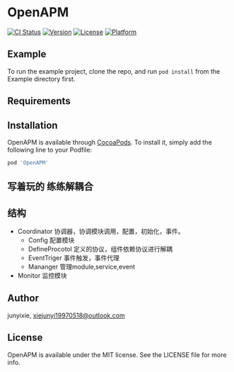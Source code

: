 # OpenAPM

[![CI Status](https://img.shields.io/travis/junyixie/OpenAPM.svg?style=flat)](https://travis-ci.org/junyixie/OpenAPM)
[![Version](https://img.shields.io/cocoapods/v/OpenAPM.svg?style=flat)](https://cocoapods.org/pods/OpenAPM)
[![License](https://img.shields.io/cocoapods/l/OpenAPM.svg?style=flat)](https://cocoapods.org/pods/OpenAPM)
[![Platform](https://img.shields.io/cocoapods/p/OpenAPM.svg?style=flat)](https://cocoapods.org/pods/OpenAPM)

## Example

To run the example project, clone the repo, and run `pod install` from the Example directory first.

## Requirements

## Installation

OpenAPM is available through [CocoaPods](https://cocoapods.org). To install
it, simply add the following line to your Podfile:

```ruby
pod 'OpenAPM'
```

## **写着玩的 练练解耦合**

## 结构
- Coordinator 协调器，协调模块调用，配置，初始化，事件。
    - Config 配置模块
    - DefineProcotol 定义的协议，组件依赖协议进行解耦
    - EventTriger 事件触发，事件代理
    - Mananger 管理module,service,event
- Monitor 监控模块

## Author

junyixie, xiejunyi19970518@outlook.com

## License

OpenAPM is available under the MIT license. See the LICENSE file for more info.
